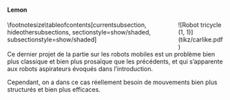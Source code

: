 #### Lemon

<div class="columns">
<div class="column" width="50%">
\footnotesize\tableofcontents[currentsubsection, hideothersubsections, sectionstyle=show/shaded, subsectionstyle=show/shaded]
</div>
<div class="column" width="50%">
![Robot tricycle (1, 1)](tikz/carlike.pdf)
</div>
</div>

<div class="notes">
Ce dernier projet de la partie sur les robots mobiles est un problème bien plus classique et bien plus prosaïque que
les précédents, et qui s’apparente aux robots aspirateurs évoqués dans l’introduction.

Cependant, on a dans ce cas réellement besoin de mouvements bien plus structurés et bien plus efficaces.

</div>
